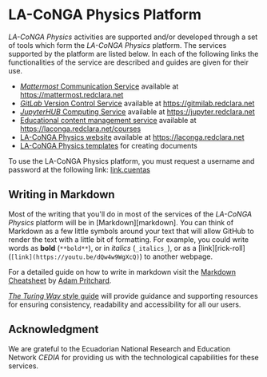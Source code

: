 # LA-CoNGA Physics Platform

_LA-CoNGA Physics_ activities are supported and/or developed through a set of tools which form the _LA-CoNGA Physics_ platform. The services supported by the platform are listed below. In each of the following links the functionalities of the service are described and guides are given for their use.

- [_Mattermost_ Communication Service](mattermost.md) available at https://mattermost.redclara.net
- [_GitLab_ Version Control Service](gitmilab.md) available at https://gitmilab.redclara.net
- [_JupyterHUB_ Computing Service](jupyterhub.md) available at https://jupyter.redclara.net
- [Educational content management service](laconga_courses.md) available at https://laconga.redclara.net/courses
- [LA-CoNGA Physics website](laconga_web.md) available at https://laconga.redclara.net
- [LA-CoNGA Physics templates](templates.md) for creating documents 

To use the LA-CoNGA Physics platform, you must request a username and password at the following link: [link.cuentas](link.cuentas)

## Writing in Markdown

Most of the writing that you'll do in most of the services of the _LA-CoNGA Physics_ platform will be in [Markdown][markdown].
You can think of Markdown as a few little symbols around your text that will allow GitHub to render the text with a little bit of formatting.
For example, you could write words as **bold** (`**bold**`), or in _italics_ (`_italics_`), or as a [link][rick-roll] (`[link](https://youtu.be/dQw4w9WgXcQ)`) to another webpage.

For a detailed guide on how to write in markdown visit the [Markdown Cheatsheet](https://github.com/adam-p/markdown-here/wiki/Markdown-Cheatsheet) by [Adam Pritchard](https://github.com/adam-p).

[_The Turing Way_ style guide](https://the-turing-way.netlify.app/community-handbook/style.html) will provide guidance and supporting resources for ensuring consistency, readability and accessibility for all our users.

## Acknowledgment

We are grateful to the Ecuadorian National Research and Education Network _CEDIA_ for providing us with the technological capabilities for these services.
